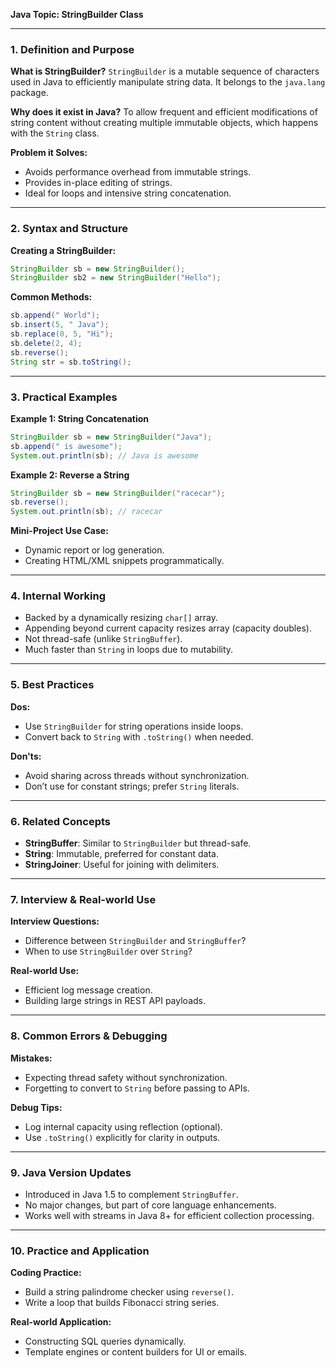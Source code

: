 **Java Topic: StringBuilder Class**

---

### 1. Definition and Purpose

**What is StringBuilder?** `StringBuilder` is a mutable sequence of characters used in Java to efficiently manipulate string data. It belongs to the `java.lang` package.

**Why does it exist in Java?** To allow frequent and efficient modifications of string content without creating multiple immutable objects, which happens with the `String` class.

**Problem it Solves:**

- Avoids performance overhead from immutable strings.
- Provides in-place editing of strings.
- Ideal for loops and intensive string concatenation.

---

### 2. Syntax and Structure

**Creating a StringBuilder:**

```java
StringBuilder sb = new StringBuilder();
StringBuilder sb2 = new StringBuilder("Hello");
```

**Common Methods:**

```java
sb.append(" World");
sb.insert(5, " Java");
sb.replace(0, 5, "Hi");
sb.delete(2, 4);
sb.reverse();
String str = sb.toString();
```

---

### 3. Practical Examples

**Example 1: String Concatenation**

```java
StringBuilder sb = new StringBuilder("Java");
sb.append(" is awesome");
System.out.println(sb); // Java is awesome
```

**Example 2: Reverse a String**

```java
StringBuilder sb = new StringBuilder("racecar");
sb.reverse();
System.out.println(sb); // racecar
```

**Mini-Project Use Case:**

- Dynamic report or log generation.
- Creating HTML/XML snippets programmatically.

---

### 4. Internal Working

- Backed by a dynamically resizing `char[]` array.
- Appending beyond current capacity resizes array (capacity doubles).
- Not thread-safe (unlike `StringBuffer`).
- Much faster than `String` in loops due to mutability.

---

### 5. Best Practices

**Dos:**

- Use `StringBuilder` for string operations inside loops.
- Convert back to `String` with `.toString()` when needed.

**Don'ts:**

- Avoid sharing across threads without synchronization.
- Don’t use for constant strings; prefer `String` literals.

---

### 6. Related Concepts

- **StringBuffer**: Similar to `StringBuilder` but thread-safe.
- **String**: Immutable, preferred for constant data.
- **StringJoiner**: Useful for joining with delimiters.

---

### 7. Interview & Real-world Use

**Interview Questions:**

- Difference between `StringBuilder` and `StringBuffer`?
- When to use `StringBuilder` over `String`?

**Real-world Use:**

- Efficient log message creation.
- Building large strings in REST API payloads.

---

### 8. Common Errors & Debugging

**Mistakes:**

- Expecting thread safety without synchronization.
- Forgetting to convert to `String` before passing to APIs.

**Debug Tips:**

- Log internal capacity using reflection (optional).
- Use `.toString()` explicitly for clarity in outputs.

---

### 9. Java Version Updates

- Introduced in Java 1.5 to complement `StringBuffer`.
- No major changes, but part of core language enhancements.
- Works well with streams in Java 8+ for efficient collection processing.

---

### 10. Practice and Application

**Coding Practice:**

- Build a string palindrome checker using `reverse()`.
- Write a loop that builds Fibonacci string series.

**Real-world Application:**

- Constructing SQL queries dynamically.
- Template engines or content builders for UI or emails.

